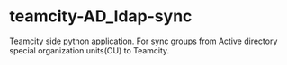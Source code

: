# teamcity-AD_ldap-sync
Teamcity side python application. For sync groups from Active directory special organization units(OU) to Teamcity.
